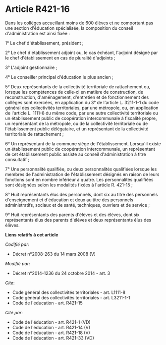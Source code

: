 # Article R421-16

Dans les collèges accueillant moins de 600 élèves et ne comportant pas une section d'éducation spécialisée, la composition du
conseil d'administration est ainsi fixée : 

1° Le chef d'établissement, président ; 

2° Le chef d'établissement adjoint ou, le cas échéant, l'adjoint désigné par le chef d'établissement en cas de pluralité
d'adjoints ; 

3° L'adjoint gestionnaire ; 

4° Le conseiller principal d'éducation le plus ancien ; 

5° Deux représentants de la collectivité territoriale de rattachement ou, lorsque les compétences de celle-ci en matière de
construction, de reconstruction, d'aménagement, d'entretien et de fonctionnement des collèges sont exercées, en application
du 3° de l'article L. 3211-1-1 du code général des collectivités territoriales, par une métropole, ou, en application de
l'article L. 1111-8 du même code, par une autre collectivité territoriale ou un établissement public de coopération
intercommunale à fiscalité propre, un représentant de la métropole, ou de la collectivité territoriale ou de l'établissement
public délégataire, et un représentant de la collectivité territoriale de rattachement ; 

6° Un représentant de la commune siège de l'établissement. Lorsqu'il existe un établissement public de coopération
intercommunale, un représentant de cet établissement public assiste au conseil d'administration à titre consultatif ; 

7° Une personnalité qualifiée, ou deux personnalités qualifiées lorsque les membres de l'administration de l'établissement
désignés en raison de leurs fonctions sont en nombre inférieur à quatre. Les personnalités qualifiées sont désignées selon
les modalités fixées à l'article R. 421-15 ; 

8° Huit représentants élus des personnels, dont six au titre des personnels d'enseignement et d'éducation et deux au titre
des personnels administratifs, sociaux et de santé, techniques, ouvriers et de service ; 

9° Huit représentants des parents d'élèves et des élèves, dont six représentants élus des parents d'élèves et deux
représentants élus des élèves.

**Liens relatifs à cet article**

_Codifié par_:

  - Décret n°2008-263 du 14 mars 2008 (V)

_Modifié par_:

  - Décret n°2014-1236 du 24 octobre 2014 - art. 3

_Cite_:

  - Code général des collectivités territoriales - art. L1111-8
  - Code général des collectivités territoriales - art. L3211-1-1
  - Code de l'éducation - art. R421-15

_Cité par_:

  - Code de l'éducation - art. R421-1 (VD)
  - Code de l'éducation - art. R421-14 (V)
  - Code de l'éducation - art. R421-18 (V)
  - Code de l'éducation - art. R421-33 (VD)
